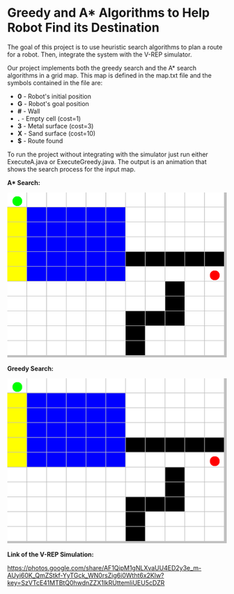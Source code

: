 # Greedy and A* Algorithms to Help Robot Find its Destination

The goal of this project is to use heuristic search algorithms to plan a route for a robot. Then, integrate the system with the V-REP simulator.

Our project implements both the greedy search and the A* search algorithms in a grid map. This map is defined in the map.txt file and the symbols contained in the file are:

- **0** - Robot's initial position
- **G** - Robot's goal position
- **#** - Wall
- **.** - Empty cell (cost=1)
- **3** - Metal surface (cost=3)
- **X** - Sand surface (cost=10)
- **$** - Route found

To run the project without integrating with the simulator just run either ExecuteA.java or ExecuteGreedy.java. The output is an animation that shows the search process for the input map.

<b>A* Search:</b>

<img src="A-Star.gif" width=600>

<b>Greedy Search:</b>

<img src="Greedy.gif" width=600/>

**Link of the V-REP Simulation:**

https://photos.google.com/share/AF1QipM1gNLXvaUU4ED2y3e_m-AUyi60K_QmZStkf-YyTGck_WN0rsZig6i0Wtht6x2Klw?key=SzVTcE41MTBtQ0hwdnZZX1lkRUttemliUEU5cDZR
